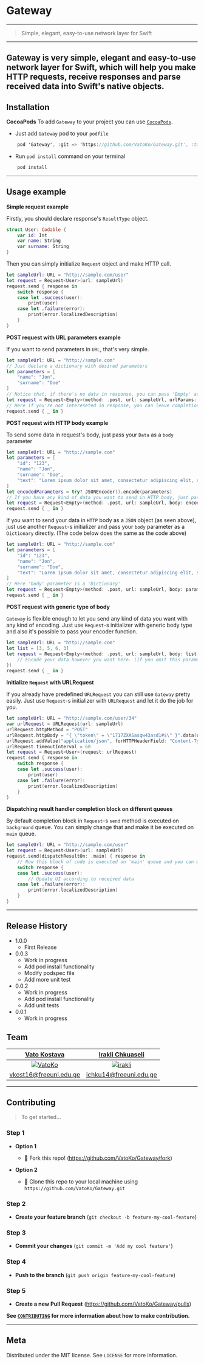 # Gateway

---
> Simple, elegant, easy-to-use network layer for Swift
---

Gateway is very simple, elegant and easy-to-use network layer for Swift, which will help you make HTTP requests, receive responses and parse received data into Swift's native objects.
---

## Installation

**CocoaPods**
To add `Gateway` to your project you can use [`CocoaPods`](https://cocoapods.org).
* Just add `Gateway` pod to your `podfile`
```swift
    pod 'Gateway', :git => 'https://github.com/VatoKo/Gateway.git', :tag => '0.0.3'
```
* Run `pod install` command on your terminal
```swift
    pod install
```
---

## Usage example

**Simple request example**

Firstly, you should declare response's `ResultType` object.

```swift
struct User: Codable {
    var id: Int
    var name: String
    var surname: String
}
```

Then you can simply initialize `Request` object and make HTTP call.

```swift
let sampleUrl: URL = "http://sample.com/user"
let request = Request<User>(url: sampleUrl)
request.send { response in
    switch response {
    case let .success(user):
        print(user)
    case let .failure(error):
        print(error.localizedDescription)
    }
}
```

**POST request with URL parameters example**

If you want to send parameters in `URL`, that's very simple.

```swift
let sampleUrl: URL = "http://sample.com"
// Just declare a dictionary with desired parameters
let parameters = [
    "name": "Jon",
    "surname": "Doe"
]
// Notice that, if there's no data in response, you can pass 'Empty' as your 'ResultType'
let request = Request<Empty>(method: .post, url: sampleUrl, urlParams: parameters)
// Here if you're not intereseted in response, you can leave completion block empty
request.send { _ in }
```

**POST request with HTTP body example**

To send some data in request's body, just pass your `Data` as a `body` parameter

```swift
let sampleUrl: URL = "http://sample.com"
let parameters = [
    "id": "123",
    "name": "Jon",
    "surname": "Doe",
    "text": "Lorem ipsum dolor sit amet, consectetur adipiscing elit, sed do eiusmod tempor incididunt ut labore et dolore magna aliqua. Ut enim ad minim veniam, quis nostrud exercitation ullamco laboris nisi ut aliquip ex ea commodo consequat. Duis aute irure dolor in reprehenderit in voluptate velit esse cillum dolore eu fugiat nulla pariatur. Excepteur sint occaecat cupidatat non proident, sunt in culpa qui officia deserunt mollit anim id est laborum."
]
let encodedParameters = try? JSONEncoder().encode(parameters)
// If you have any kind of data you want to send in HTTP body, just pass it as a 'body' parameter
let request = Request<Empty>(method: .post, url: sampleUrl, body: encodedParameters)
request.send { _ in }
```

If you want to send your data in `HTTP` body as a `JSON` object (as seen above), just use another `Request`-s initializer and pass your `body` parameter as a `Dictionary` directly. (The code below does the same as the code above)

```swift
let sampleUrl: URL = "http://sample.com"
let parameters = [
    "id": "123",
    "name": "Jon",
    "surname": "Doe",
    "text": "Lorem ipsum dolor sit amet, consectetur adipiscing elit, sed do eiusmod tempor incididunt ut labore et dolore magna aliqua. Ut enim ad minim veniam, quis nostrud exercitation ullamco laboris nisi ut aliquip ex ea commodo consequat. Duis aute irure dolor in reprehenderit in voluptate velit esse cillum dolore eu fugiat nulla pariatur. Excepteur sint occaecat cupidatat non proident, sunt in culpa qui officia deserunt mollit anim id est laborum."
]
// Here 'body' parameter is a 'Dictionary'
let request = Request<Empty>(method: .post, url: sampleUrl, body: parameters)
request.send { _ in }
```

**POST request with generic type of body**

`Gateway` is flexible enough to let you send any kind of data you want with any kind of encoding. Just use `Request`-s initializer with generic body type and also it's possible to pass your encoder function.

```swift
let sampleUrl: URL = "http://sample.com"
let list = [3, 5, 6, 3]
let request = Request<Empty>(method: .post, url: sampleUrl, body: list, bodyEncoder: { dataToEncode -> Data in
    // Encode your data however you want here. (If you omit this parameter, by default, 'Request' will encode your data as a JSON)
})
request.send { _ in }
```

**Initialize `Request` with URLRequest**

If you already have predefined `URLRequest` you can still use `Gateway` pretty easily. Just use `Request`-s initializer with `URLRequest` and let it do the job for you.

```swift
let sampleUrl: URL = "http://sample.com/user/34"
var urlRequest = URLRequest(url: sampleUrl)
urlRequest.httpMethod = "POST"
urlRequest.httpBody = "{ \"token\" = \"1717ZXASasqw43asd1#$\" }".data(using: .utf8)
urlRequest.addValue("application/json", forHTTPHeaderField: "Content-Type")
urlRequest.timeoutInterval = 60
let request = Request<User>(request: urlRequest)
request.send { response in 
    switch response {
    case let .success(user):
        print(user)
    case let .failure(error):
        print(error.localizedDescription)
    }
}
```

**Dispatching result handler completion block on different queues**

By default completion block in `Request`-s `send` method is executed on `background` queue. You can simply change that and make it be executed on `main` queue.

```swift
let sampleUrl: URL = "http://sample.com/user"
let request = Request<User>(url: sampleUrl)
request.send(dispatchResultOn: .main) { response in
    // Now this block of code is executed on 'main' queue and you can make UI changes here.
    switch response {
    case let .success(user):
        // Update UI according to received data
    case let .failure(error):
        print(error.localizedDescription)
    }
}
```

---

## Release History

* 1.0.0
    * First Release
* 0.0.3
    * Work in progress
    * Add pod install functionality
    * Modify podspec file
    * Add more unit test
* 0.0.2
    * Work in progress
    * Add pod install functionality
    * Add unit tests
* 0.0.1
    * Work in progress


## Team

| [Vato Kostava](https://github.com/VatoKo) | [Irakli Chkuaseli](https://github.com/irakli) |
| :---: |:---:|
| [![VatoKo](https://avatars1.githubusercontent.com/u/23338269?s=460&u=78e67779460a0b20db4999a1450c3ccabe40b8ac&v=4&s=200)](https://github.com/VatoKo)    | [![irakli](https://avatars3.githubusercontent.com/u/9796905?s=460&u=099ff334c71ed00eadb3ad931d3f4cb934661922&v=4&s=200)](https://github.com/irakli) |
| [vkost16@freeuni.edu.ge](mailto:vkost16@freeuni.edu.ge?subject=[GitHub]%20Gateway) | [ichku14@freeuni.edu.ge](mailto:ichku14@freeuni.edu.ge?subject=[GitHub]%20Gateway) |

---

## Contributing

> To get started...

### Step 1

- **Option 1**
    - 🍴 Fork this repo! (<https://github.com/VatoKo/Gateway/fork>)

- **Option 2**
    - 👯 Clone this repo to your local machine using `https://github.com/VatoKo/Gateway.git`

### Step 2

- **Create your feature branch** (`git checkout -b feature-my-cool-feature`)

### Step 3

- **Commit your changes**  (`git commit -m 'Add my cool feature'`)

### Step 4

- **Push to the branch** (`git push origin feature-my-cool-feature`)

### Step 5

- **Create a new Pull Request** (<https://github.com/VatoKo/Gateway/pulls>)

**See [``CONTRIBUTING``](https://github.com/VatoKo/Gateway/blob/master/CONTRIBUTING.md) for more information about how to make contribution.**

---

## Meta

Distributed under the MIT license. See ``LICENSE`` for more information.
